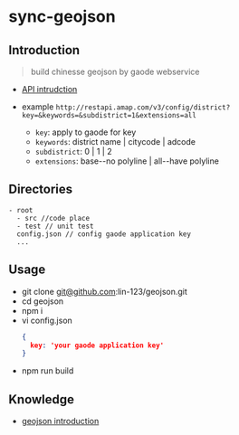 # sync-geojson

## Introduction

> build chinesse geojson by gaode webservice
- [API intrudction](https://lbs.amap.com/api/webservice/guide/api/district)

- example `http://restapi.amap.com/v3/config/district?key=&keywords=&subdistrict=1&extensions=all`
  - `key`: apply to gaode for key
  - `keywords`: district name | citycode | adcode
  - `subdistrict`: 0 | 1 | 2
  - `extensions`: base--no polyline | all--have polyline

## Directories
```
- root
  - src //code place
  - test // unit test
  config.json // config gaode application key
  ...
```

## Usage
- git clone git@github.com:lin-123/geojson.git
- cd geojson
- npm i
- vi config.json
  ```json
  {
    key: 'your gaode application key'
  }
  ```
- npm run build

## Knowledge

- [geojson introduction](./wiki/GEOJSON.md)